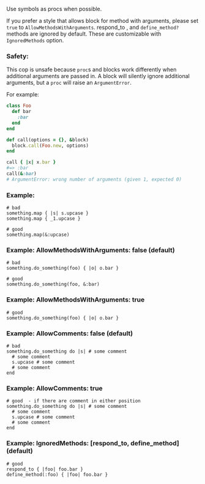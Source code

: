 Use symbols as procs when possible.

If you prefer a style that allows block for method with arguments,
please set `true` to `AllowMethodsWithArguments`.
respond_to , and `define_method?` methods are ignored by default.
These are customizable with `IgnoredMethods` option.

### Safety:

This cop is unsafe because `proc`s and blocks work differently
when additional arguments are passed in. A block will silently
ignore additional arguments, but a `proc` will raise
an `ArgumentError`.

For example:

```ruby
class Foo
  def bar
    :bar
  end
end

def call(options = {}, &block)
  block.call(Foo.new, options)
end

call { |x| x.bar }
#=> :bar
call(&:bar)
# ArgumentError: wrong number of arguments (given 1, expected 0)
```

### Example:
    # bad
    something.map { |s| s.upcase }
    something.map { _1.upcase }

    # good
    something.map(&:upcase)

### Example: AllowMethodsWithArguments: false (default)
    # bad
    something.do_something(foo) { |o| o.bar }

    # good
    something.do_something(foo, &:bar)

### Example: AllowMethodsWithArguments: true
    # good
    something.do_something(foo) { |o| o.bar }

### Example: AllowComments: false (default)
    # bad
    something.do_something do |s| # some comment
      # some comment
      s.upcase # some comment
      # some comment
    end

### Example: AllowComments: true
    # good  - if there are comment in either position
    something.do_something do |s| # some comment
      # some comment
      s.upcase # some comment
      # some comment
    end

### Example: IgnoredMethods: [respond_to, define_method] (default)
    # good
    respond_to { |foo| foo.bar }
    define_method(:foo) { |foo| foo.bar }
